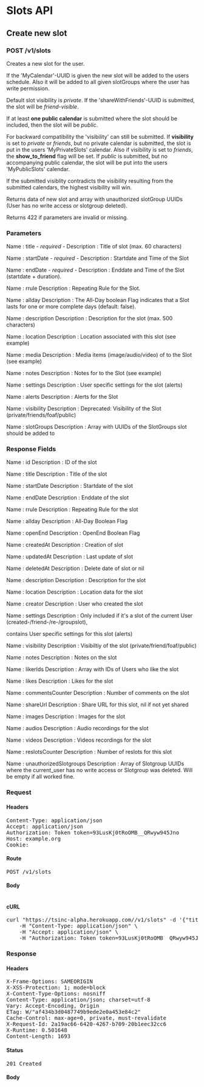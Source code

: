 # Slots API

## Create new slot

### POST /v1/slots

Creates a new slot for the user.

If the &#39;MyCalendar&#39;-UUID is given the new slot will be added to the users schedule. Also it will be added to all given slotGroups where the user has write permission.

Default slot visibility is *private*. If the &#39;shareWithFriends&#39;-UUID is submitted, the slot will be *friend-visible*.

If at least **one public calendar** is submitted where the slot should be included, then the slot will be *public*.

For backward compatibility the &#39;visibility&#39; can still be submitted. If **visibility** is set to *private* or *friends*, but no private calendar is submitted, the slot is put in the users &#39;MyPrivateSlots&#39; calendar. Also if visibility is set to *friends*, the **show_to_friend** flag will be set. If *public* is submitted, but no accompanying public calendar, the slot will be put into the users &#39;MyPublicSlots&#39; calendar.

If the submitted visiblity contradicts the visibility resulting from the submitted calendars, the highest visibility will win.

Returns data of new slot and array with unauthorized slotGroup UUIDs (User has no write access or slotgroup deleted).

Returns 422 if parameters are invalid or missing.

### Parameters

Name : title *- required -*
Description : Title of slot (max. 60 characters)

Name : startDate *- required -*
Description : Startdate and Time of the Slot

Name : endDate *- required -*
Description : Enddate and Time of the Slot (startdate + duration).

Name : rrule
Description : Repeating Rule for the Slot.

Name : allday
Description : The All-Day boolean Flag indicates that a Slot lasts for one or more complete days (default: false).

Name : description
Description : Description for the slot (max. 500 characters)

Name : location
Description : Location associated with this slot (see example)

Name : media
Description : Media items (image/audio/video) of to the Slot (see example)

Name : notes
Description : Notes for to the Slot (see example)

Name : settings
Description : User specific settings for the slot (alerts)

Name : alerts
Description : Alerts for the Slot

Name : visibility
Description : Deprecated: Visibility of the Slot (private/friends/foaf/public)

Name : slotGroups
Description : Array with UUIDs of the SlotGroups slot should be added to


### Response Fields

Name : id
Description : ID of the slot

Name : title
Description : Title of the slot

Name : startDate
Description : Startdate of the slot

Name : endDate
Description : Enddate of the slot

Name : rrule
Description : Repeating Rule for the slot

Name : allday
Description : All-Day Boolean Flag

Name : openEnd
Description : OpenEnd Boolean Flag

Name : createdAt
Description : Creation of slot

Name : updatedAt
Description : Last update of slot

Name : deletedAt
Description : Delete date of slot or nil

Name : description
Description : Description for the slot

Name : location
Description : Location data for the slot

Name : creator
Description : User who created the slot

Name : settings
Description : Only included if it&#39;s a slot of the current User (created-/friend-/re-/groupslot),

contains User specific settings for this slot (alerts)

Name : visibility
Description : Visibiltiy of the slot (private/friend/foaf/public)

Name : notes
Description : Notes on the slot

Name : likerIds
Description : Array with IDs of Users who like the slot

Name : likes
Description : Likes for the slot

Name : commentsCounter
Description : Number of comments on the slot

Name : shareUrl
Description : Share URL for this slot, nil if not yet shared

Name : images
Description : Images for the slot

Name : audios
Description : Audio recordings for the slot

Name : videos
Description : Videos recordings for the slot

Name : reslotsCounter
Description : Number of reslots for this slot

Name : unauthorizedSlotgroups
Description : Array of Slotgroup UUIDs where the current_user has no write access or Slotgroup was deleted. Will be empty if all worked fine.

### Request

#### Headers

<pre>Content-Type: application/json
Accept: application/json
Authorization: Token token=93LusKj0tRoOMB__QRwyw945Jno
Host: example.org
Cookie: </pre>

#### Route

<pre>POST /v1/slots</pre>

#### Body
```javascript

```


#### cURL

<pre class="request">curl &quot;https://tsinc-alpha.herokuapp.com//v1/slots&quot; -d &#39;{&quot;title&quot;:&quot;Time for a Slot&quot;,&quot;startDate&quot;:&quot;2014-09-08T13:31:02.000Z&quot;,&quot;endDate&quot;:&quot;2014-09-13T22:03:24.000Z&quot;,&quot;rrule&quot;:&quot;RRULE:FREQ=WEEKLY;BYDAY=TH&quot;,&quot;description&quot;:&quot;One day it will all make sense.&quot;,&quot;notes&quot;:[{&quot;title&quot;:&quot;revolutionizing the calendar&quot;,&quot;content&quot;:&quot;this is content&quot;},{&quot;title&quot;:&quot;and another title&quot;,&quot;content&quot;:&quot;more content here&quot;}],&quot;settings&quot;:{&quot;alerts&quot;:&quot;0101010101&quot;},&quot;visibility&quot;:&quot;private&quot;,&quot;slotGroups&quot;:[&quot;a8677402-29c5-4f2e-b0c2-f32b3791c4ca&quot;,&quot;a830b90d-dace-49fd-a748-5beca2cb419b&quot;,&quot;deeb9826-fec9-4d32-8939-6c6b56e6e88e&quot;,&quot;fc59e65b-20a0-4a29-9486-f4b344c47ece&quot;,&quot;99ff4055-856d-403c-9c54-30fad58302fe&quot;]}&#39; -X POST \
	-H &quot;Content-Type: application/json&quot; \
	-H &quot;Accept: application/json&quot; \
	-H &quot;Authorization: Token token=93LusKj0tRoOMB__QRwyw945Jno&quot;</pre>

### Response

#### Headers

<pre>X-Frame-Options: SAMEORIGIN
X-XSS-Protection: 1; mode=block
X-Content-Type-Options: nosniff
Content-Type: application/json; charset=utf-8
Vary: Accept-Encoding, Origin
ETag: W/&quot;af434b3d0487749b9ede2e0a453e84c2&quot;
Cache-Control: max-age=0, private, must-revalidate
X-Request-Id: 2a19ac66-6420-4267-b709-20b1eec32cc6
X-Runtime: 0.501648
Content-Length: 1693</pre>

#### Status

<pre>201 Created</pre>

#### Body

```javascript

```
